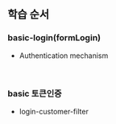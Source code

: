 ## 학습 순서

### basic-login(formLogin)
*  Authentication mechanism
<br />

### basic 토큰인증
* login-customer-filter

